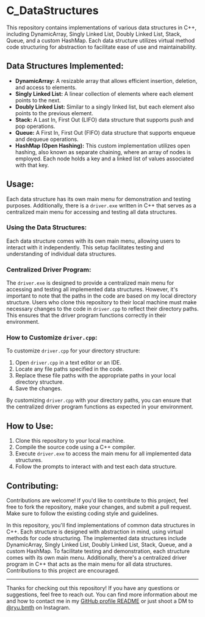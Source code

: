 # C_DataStructures

This repository contains implementations of various data structures in C++, including DynamicArray, Singly Linked List, Doubly Linked List, Stack, Queue, and a custom HashMap. Each data structure utilizes virtual method code structuring for abstraction to facilitate ease of use and maintainability.

## Data Structures Implemented:

- **DynamicArray:** A resizable array that allows efficient insertion, deletion, and access to elements.
- **Singly Linked List:** A linear collection of elements where each element points to the next.
- **Doubly Linked List:** Similar to a singly linked list, but each element also points to the previous element.
- **Stack:** A Last In, First Out (LIFO) data structure that supports push and pop operations.
- **Queue:** A First In, First Out (FIFO) data structure that supports enqueue and dequeue operations.
- **HashMap (Open Hashing):** This custom implementation utilizes open hashing, also known as separate chaining, where an array of nodes is employed. Each node holds a key and a linked list of values associated with that key.

## Usage:

Each data structure has its own main menu for demonstration and testing purposes. Additionally, there is a `driver.exe` written in C++ that serves as a centralized main menu for accessing and testing all data structures.

### Using the Data Structures:

Each data structure comes with its own main menu, allowing users to interact with it independently. This setup facilitates testing and understanding of individual data structures.

### Centralized Driver Program:

The `driver.exe` is designed to provide a centralized main menu for accessing and testing all implemented data structures. However, it's important to note that the paths in the code are based on my local directory structure. Users who clone this repository to their local machine must make necessary changes to the code in `driver.cpp` to reflect their directory paths. This ensures that the driver program functions correctly in their environment.

### How to Customize `driver.cpp`:

To customize `driver.cpp` for your directory structure:

1. Open `driver.cpp` in a text editor or an IDE.
2. Locate any file paths specified in the code.
3. Replace these file paths with the appropriate paths in your local directory structure.
4. Save the changes.

By customizing `driver.cpp` with your directory paths, you can ensure that the centralized driver program functions as expected in your environment.

## How to Use:

1. Clone this repository to your local machine.
2. Compile the source code using a C++ compiler.
3. Execute `driver.exe` to access the main menu for all implemented data structures.
4. Follow the prompts to interact with and test each data structure.

## Contributing:

Contributions are welcome! If you'd like to contribute to this project, feel free to fork the repository, make your changes, and submit a pull request. Make sure to follow the existing coding style and guidelines.

In this repository, you'll find implementations of common data structures in C++. Each structure is designed with abstraction in mind, using virtual methods for code structuring. The implemented data structures include DynamicArray, Singly Linked List, Doubly Linked List, Stack, Queue, and a custom HashMap. To facilitate testing and demonstration, each structure comes with its own main menu. Additionally, there's a centralized driver program in C++ that acts as the main menu for all data structures. Contributions to this project are encouraged.

---

Thanks for checking out this repository! If you have any questions or suggestions, feel free to reach out. You can find more information about me and how to contact me in my [GitHub profile README](https://github.com/Ludensburger/Ludensburger) or just shoot a DM to [@ryu.bmth](https://www.instagram.com/ryu.bmth/) on Instagram.
